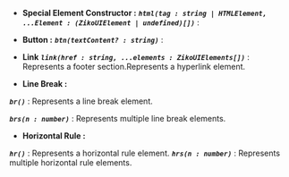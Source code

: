- **Special Element Constructor :**
***`html(tag : string | HTMLElement, ...Element : (ZikoUIElement | undefined)[])`*** :

- **Button :**
 ***`btn(textContent? : string)`*** :

- **Link**
***`link(href : string, ...elements : ZikoUIElements[])`*** : Represents a footer section.Represents a hyperlink element.

- **Line Break :** 

***`br()`*** : Represents a line break element.

***`brs(n : number)`*** : Represents multiple line break elements.

- **Horizontal Rule :**

***`hr()`*** : Represents a horizontal rule element.
***`hrs(n : number)`*** : Represents multiple horizontal rule elements.